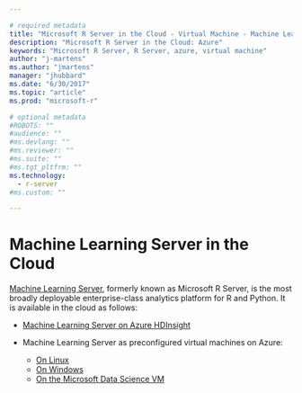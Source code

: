 ```yaml
---

# required metadata
title: "Microsoft R Server in the Cloud - Virtual Machine - Machine Learning Server | Microsoft Docs"
description: "Microsoft R Server in the Cloud: Azure"
keywords: "Microsoft R Server, R Server, azure, virtual machine"
author: "j-martens"
ms.author: "jmartens"
manager: "jhubbard"
ms.date: "6/30/2017"
ms.topic: "article"
ms.prod: "microsoft-r"

# optional metadata
#ROBOTS: ""
#audience: ""
#ms.devlang: ""
#ms.reviewer: ""
#ms.suite: ""
#ms.tgt_pltfrm: ""
ms.technology: 
  - r-server
#ms.custom: ""

---
```


# Machine Learning Server in the Cloud

[Machine Learning Server](../what-is-microsoft-r-server.md), formerly known as Microsoft R Server, is the most broadly deployable enterprise-class analytics platform for R and Python. It is available in the cloud as follows:

+ [Machine Learning Server on Azure HDInsight](r-server-vm-azure-hdinsight.md)

+ Machine Learning Server as preconfigured virtual machines on Azure:
  + [On Linux](machine-learning-server-azure-vm-on-linux.md)
  + [On Windows](https://docs.microsoft.com/en-us/sql/advanced-analytics/r/provision-the-r-server-only-sql-server-2016-enterprise-vm-on-azure)
  + [On the Microsoft Data Science VM](r-server-vm-data-science.md)